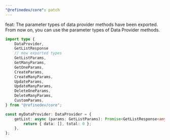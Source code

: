 ```yaml
---
"@refinedev/core": patch
---
```


feat: The parameter types of data provider methods have been exported.
From now on, you can use the parameter types of Data Provider methods.

```ts
import type {
    DataProvider,
    GetListResponse
    // mew exported types
    GetListParams,
    GetManyParams,
    GetOneParams,
    CreateParams,
    CreateManyParams,
    UpdateParams,
    UpdateManyParams,
    DeleteOneParams,
    DeleteManyParams,
    CustomParams,
} from "@refinedev/core";

const myDataProvider: DataProvider = {
    getList: async (params: GetListParams): Promise<GetListResponse<any>> => {
        return { data: [], total: 0 };
    },
};
```
